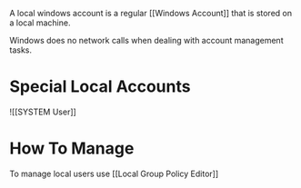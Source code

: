 A local windows account is a regular [[Windows Account]] that is stored on a local machine.

Windows does no network calls when dealing with account management tasks.

# Special Local Accounts
![[SYSTEM User]]

# How To Manage
To manage local users
use [[Local Group Policy Editor]]